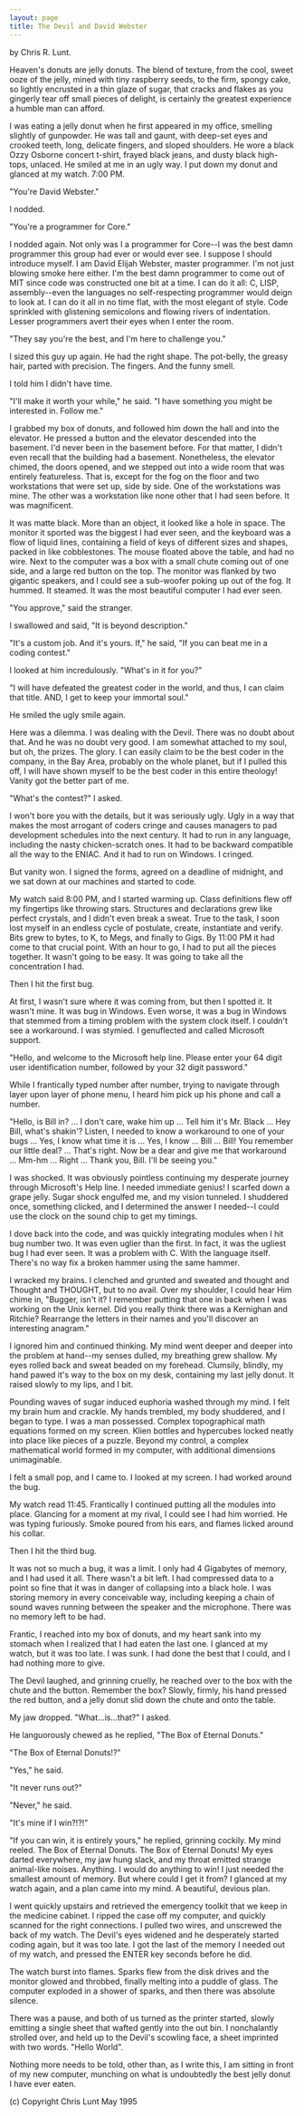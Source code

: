 ```yaml
---
layout: page
title: The Devil and David Webster
---
```

 
by Chris R. Lunt.

Heaven's donuts are jelly donuts. The blend of texture, from 
the
cool, sweet ooze of the jelly, mined with tiny raspberry seeds, to the
firm, spongy cake, so lightly encrusted in a thin glaze of sugar, that
cracks and flakes as you gingerly tear off small pieces of delight, is
certainly the greatest experience a humble man can afford.

I was eating a jelly donut when he first appeared in my office,
smelling slightly of gunpowder. He was tall and gaunt, with deep-set
eyes and crooked teeth, long, delicate fingers, and sloped shoulders.
He wore a black Ozzy Osborne concert t-shirt, frayed black jeans, and
dusty black high-tops, unlaced. He smiled at me in an ugly way. I
put down my donut and glanced at my watch. 7:00 PM.

"You're David Webster."

I nodded.

"You're a programmer for Core."

I nodded again. Not only was I a programmer for Core--I was the
best damn programmer this group had ever or would ever see. I suppose
I should introduce myself. I am David Elijah Webster, master
programmer. I'm not just blowing smoke here either. I'm the best
damn programmer to come out of MIT since code was constructed one bit
at a time. I can do it all: C, LISP, assembly--even the languages no
self-respecting programmer would deign to look at. I can do it all in
no time flat, with the most elegant of style. Code sprinkled with
glistening semicolons and flowing rivers of indentation. Lesser
programmers avert their eyes when I enter the room.

"They say you're the best, and I'm here to challenge you."

I sized this guy up again. He had the right shape. The pot-belly,
the greasy hair, parted with precision. The fingers. And the funny
smell.

I told him I didn't have time.

"I'll make it worth your while," he said. "I 
have something you might
be interested in. Follow me."

I grabbed my box of donuts, and followed him down the hall and into
the elevator. He pressed a button and the elevator descended into the
basement. I'd never been in the basement before. For that matter, I
didn't even recall that the building had a basement. Nonetheless, the
elevator chimed, the doors opened, and we stepped out into a wide room
that was entirely featureless. That is, except for the fog on the
floor and two workstations that were set up, side by side. One of the
workstations was mine. The other was a workstation like none other
that I had seen before. It was magnificent.

It was matte black. More than an object, it looked like a hole in
space. The monitor it sported was the biggest I had ever seen, and
the keyboard was a flow of liquid lines, containing a field of keys of
different sizes and shapes, packed in like cobblestones. The mouse
floated above the table, and had no wire. Next to the computer was a
box with a small chute coming out of one side, and a large red button
on the top. The monitor was flanked by two gigantic speakers, and I
could see a sub-woofer poking up out of the fog. It hummed. It
steamed. It was the most beautiful computer I had ever seen.

"You approve," said the stranger.

I swallowed and said, "It is beyond description."

"It's a custom job. And it's yours. If," he said, 
"If you can beat me in a coding contest."

I looked at him incredulously. "What's in it for you?"

"I will have defeated the greatest coder in the world, 
and thus, I can
claim that title. AND, I get to keep your immortal soul."

He smiled the ugly smile again.

Here was a dilemma. I was dealing with the Devil. There was no doubt
about that. And he was no doubt very good. I am somewhat attached to
my soul, but oh, the prizes. The glory. I can easily claim to be the
best coder in the company, in the Bay Area, probably on the whole
planet, but if I pulled this off, I will have shown myself to be the
best coder in this entire theology! Vanity got the better part of me.

"What's the contest?" I asked.

I won't bore you with the details, but it was seriously ugly. Ugly in
a way that makes the most arrogant of coders cringe and causes
managers to pad development schedules into the next century. It had
to run in any language, including the nasty chicken-scratch ones. It
had to be backward compatible all the way to the ENIAC. And it had to
run on Windows. I cringed.

But vanity won. I signed the forms, agreed on a deadline of midnight,
and we sat down at our machines and started to code.

My watch said 8:00 PM, and I started warming up. Class definitions
flew off my fingertips like throwing stars. Structures and
declarations grew like perfect crystals, and I didn't even break a
sweat. True to the task, I soon lost myself in an endless cycle of
postulate, create, instantiate and verify. Bits grew to bytes, to K,
to Megs, and finally to Gigs. By 11:00 PM it had come to that crucial
point. With an hour to go, I had to put all the pieces together. It
wasn't going to be easy. It was going to take all the concentration I
had.

Then I hit the first bug.

At first, I wasn't sure where it was coming from, but then I spotted
it. It wasn't mine. It was bug in Windows. Even worse, it was a bug
in Windows that stemmed from a timing problem with the system clock
itself. I couldn't see a workaround. I was stymied. I genuflected
and called Microsoft support.

"Hello, and welcome to the Microsoft help line. Please enter your 64
digit user identification number, followed by your 32 digit password."

While I frantically typed number after number, trying to navigate
through layer upon layer of phone menu, I heard him pick up his phone
and call a number.

"Hello, is Bill in? ... I don't care, wake him up ... Tell him it's
Mr. Black ... Hey Bill, what's shakin'? Listen, I needed to know a
workaround to one of your bugs ... Yes, I know what time it is
... Yes, I know ... Bill ... Bill! You remember our little deal?
... That's right. Now be a dear and give me that workaround ... Mm-hm
... Right ... Thank you, Bill. I'll be seeing you."

I was shocked. It was obviously pointless continuing my desperate
journey through Microsoft's Help line. I needed immediate genius! I
scarfed down a grape jelly. Sugar shock engulfed me, and my vision
tunneled. I shuddered once, something clicked, and I determined the
answer I needed--I could use the clock on the sound chip to get my
timings.

I dove back into the code, and was quickly integrating modules when
I hit bug number two. It was even uglier than the first. In fact, it
was the ugliest bug I had ever seen. It was a problem with C. With
the language itself. There's no way fix a broken hammer using the
same hammer.

I wracked my brains. I clenched and grunted and sweated and thought
and Thought and THOUGHT, but to no avail. Over my shoulder, I could
hear Him chime in, "Bugger, isn't it? I remember putting that one in
back when I was working on the Unix kernel. Did you really think
there was a Kernighan and Ritchie? Rearrange the letters in their
names and you'll discover an interesting anagram."

I ignored him and continued thinking. My mind went deeper and deeper
into the problem at hand--my senses dulled, my breathing grew shallow.
My eyes rolled back and sweat beaded on my forehead. Clumsily,
blindly, my hand pawed it's way to the box on my desk, containing my
last jelly donut. It raised slowly to my lips, and I bit.

Pounding waves of sugar induced euphoria washed through my mind. I
felt my brain hum and crackle. My hands trembled, my body shuddered,
and I began to type. I was a man possessed. Complex topographical
math equations formed on my screen. Klien bottles and hypercubes
locked neatly into place like pieces of a puzzle. Beyond my control,
a complex mathematical world formed in my computer, with additional
dimensions unimaginable.

I felt a small pop, and I came to. I looked at my screen. I had
worked around the bug.

My watch read 11:45. Frantically I continued putting all the modules
into place. Glancing for a moment at my rival, I could see I had him
worried. He was typing furiously. Smoke poured from his ears, and
flames licked around his collar.

Then I hit the third bug.

It was not so much a bug, it was a limit. I only had 4 Gigabytes of
memory, and I had used it all. There wasn't a bit left. I had
compressed data to a point so fine that it was in danger of collapsing
into a black hole. I was storing memory in every conceivable way,
including keeping a chain of sound waves running between the speaker
and the microphone. There was no memory left to be had.

Frantic, I reached into my box of donuts, and my heart sank into my
stomach when I realized that I had eaten the last one. I glanced at
my watch, but it was too late. I was sunk. I had done the best that
I could, and I had nothing more to give.

The Devil laughed, and grinning cruelly, he reached over to the box
with the chute and the button. Remember the box? Slowly, firmly, his
hand pressed the red button, and a jelly donut slid down the chute and
onto the table.

My jaw dropped. "What...is...that?" I asked.

He languorously chewed as he replied, "The Box of Eternal Donuts."

"The Box of Eternal Donuts!?"

"Yes," he said.

"It never runs out?"

"Never," he said.

"It's mine if I win?!?!"

"If you can win, it is entirely yours," he replied, grinning cockily.
My mind reeled. The Box of Eternal Donuts. The Box of Eternal
Donuts! My eyes darted everywhere, my jaw hung slack, and my throat
emitted strange animal-like noises. Anything. I would do anything to
win! I just needed the smallest amount of memory. But where could I
get it from? I glanced at my watch again, and a plan came into my mind.
A beautiful, devious plan.

I went quickly upstairs and retrieved the emergency toolkit that we
keep in the medicine cabinet. I ripped the case off my computer, and
quickly scanned for the right connections. I pulled two wires, and
unscrewed the back of my watch. The Devil's eyes widened and he
desperately started coding again, but it was too late. I got the last
of the memory I needed out of my watch, and pressed the ENTER key
seconds before he did.

The watch burst into flames. Sparks flew from the disk drives and
the monitor glowed and throbbed, finally melting into a puddle
of glass. The computer exploded in a shower of sparks, and then there
was absolute silence.

There was a pause, and both of us turned as the printer started,
slowly emitting a single sheet that wafted gently into the out bin. I
nonchalantly strolled over, and held up to the Devil's scowling face,
a sheet imprinted with two words. "Hello World".

Nothing more needs to be told, other than, as I write this, I am
sitting in front of my new computer, munching on what is undoubtedly
the best jelly donut I have ever eaten.

(c) Copyright Chris Lunt May 1995
